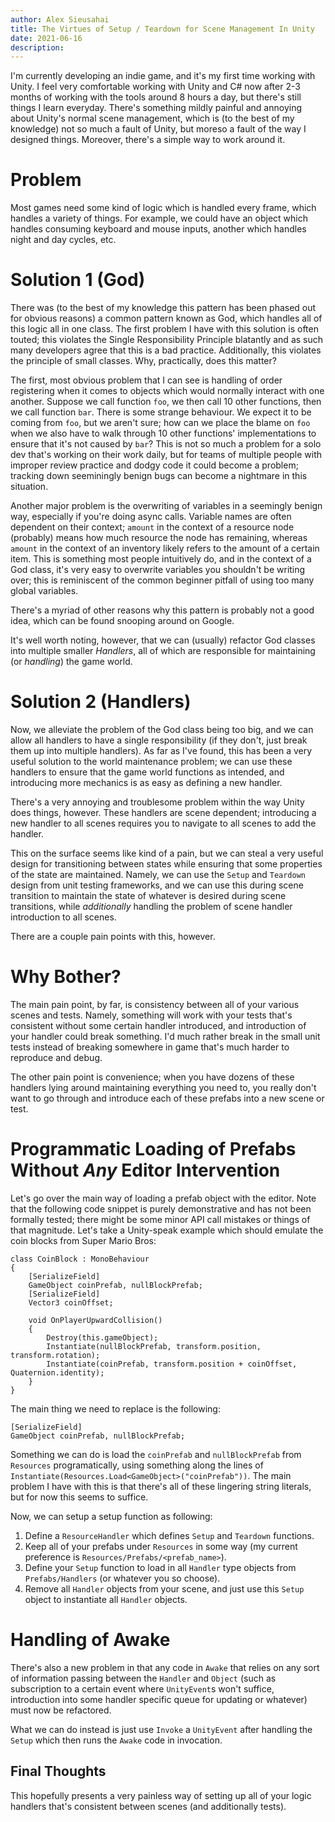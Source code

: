 ```yaml
---
author: Alex Sieusahai
title: The Virtues of Setup / Teardown for Scene Management In Unity
date: 2021-06-16
description: 
---
```


I'm currently developing an indie game, and it's my first time working with Unity.
I feel very comfortable working with Unity and C# now after 2-3 months of working with the tools around 8 hours a day, but there's still things I learn everyday.
There's something mildly painful and annoying about Unity's normal scene management, which is (to the best of my knowledge) not so much a fault of Unity, but moreso a fault of the way I designed things.
Moreover, there's a simple way to work around it.

# Problem
Most games need some kind of logic which is handled every frame, which handles a variety of things. For example, we could have an object which handles consuming keyboard and mouse inputs, another which handles night and day cycles, etc.

# Solution 1 (God)
There was (to the best of my knowledge this pattern has been phased out for obvious reasons) a common pattern known as God, which handles all of this logic all in one class.
The first problem I have with this solution is often touted; this violates the Single Responsibility Principle blatantly and as such many developers agree that this is a bad practice.
Additionally, this violates the principle of small classes.
Why, practically, does this matter?

The first, most obvious problem that I can see is handling of order registering when it comes to objects which would normally interact with one another.
Suppose we call function `foo`, we then call 10 other functions, then we call function `bar`. 
There is some strange behaviour.
We expect it to be coming from `foo`, but we aren't sure; how can we place the blame on `foo` when we also have to walk through 10 other functions' implementations to ensure that it's not caused by `bar`?
This is not so much a problem for a solo dev that's working on their work daily, but for teams of multiple people with improper review practice and dodgy code it could become a problem; tracking down seeminingly benign bugs can become a nightmare in this situation.

Another major problem is the overwriting of variables in a seemingly benign way, especially if you're doing async calls.
Variable names are often dependent on their context; `amount` in the context of a resource node (probably) means how much resource the node has remaining, whereas `amount` in the context of an inventory likely refers to the amount of a certain item.
This is something most people intuitively do, and in the context of a God class, it's very easy to overwrite variables you shouldn't be writing over; this is reminiscent of the common beginner pitfall of using too many global variables.

There's a myriad of other reasons why this pattern is probably not a good idea, which can be found snooping around on Google.

It's well worth noting, however, that we can (usually) refactor God classes into multiple smaller _Handlers_, all of which are responsible for maintaining (or _handling_) the game world.

# Solution 2 (Handlers)
Now, we alleviate the problem of the God class being too big, and we can allow all handlers to have a single responsibility (if they don't, just break them up into multiple handlers).
As far as I've found, this has been a very useful solution to the world maintenance problem; we can use these handlers to ensure that the game world functions as intended, and introducing more mechanics is as easy as defining a new handler.

There's a very annoying and troublesome problem within the way Unity does things, however.
These handlers are scene dependent; introducing a new handler to all scenes requires you to navigate to all scenes to add the handler.

This on the surface seems like kind of a pain, but we can steal a very useful design for transitioning between states while ensuring that some properties of the state are maintained.
Namely, we can use the `Setup` and `Teardown` design from unit testing frameworks, and we can use this during scene transition to maintain the state of whatever is desired during scene transitions, while _additionally_ handling the problem of scene handler introduction to all scenes.

There are a couple pain points with this, however.

# Why Bother?
The main pain point, by far, is consistency between all of your various scenes and tests. 
Namely, something will work with your tests that's consistent without some certain handler introduced, and introduction of your handler could break something.
I'd much rather break in the small unit tests instead of breaking somewhere in game that's much harder to reproduce and debug.

The other pain point is convenience; when you have dozens of these handlers lying around maintaining everything you need to, you really don't want to go through and introduce each of these prefabs into a new scene or test.

# Programmatic Loading of Prefabs Without _Any_ Editor Intervention
Let's go over the main way of loading a prefab object with the editor.
Note that the following code snippet is purely demonstrative and has not been formally tested; there might be some minor API call mistakes or things of that magnitude.
Let's take a Unity-speak example which should emulate the coin blocks from Super Mario Bros:

```
class CoinBlock : MonoBehaviour
{
    [SerializeField]
    GameObject coinPrefab, nullBlockPrefab;
    [SerializeField]
    Vector3 coinOffset;
    
    void OnPlayerUpwardCollision()
    {
        Destroy(this.gameObject);
        Instantiate(nullBlockPrefab, transform.position, transform.rotation);
        Instantiate(coinPrefab, transform.position + coinOffset, Quaternion.identity);
    }
}
```

The main thing we need to replace is the following:
```
[SerializeField]
GameObject coinPrefab, nullBlockPrefab;
```

Something we can do is load the `coinPrefab` and `nullBlockPrefab` from `Resources` programatically, using something along the lines of `Instantiate(Resources.Load<GameObject>("coinPrefab"))`.
The main problem I have with this is that there's all of these lingering string literals, but for now this seems to suffice.

Now, we can setup a setup function as following:
1. Define a `ResourceHandler` which defines `Setup` and `Teardown` functions.
2. Keep all of your prefabs under `Resources` in some way (my current preference is `Resources/Prefabs/<prefab_name>`).
3. Define your `Setup` function to load in all `Handler` type objects from `Prefabs/Handlers` (or whatever you so choose).
4. Remove all `Handler` objects from your scene, and just use this `Setup` object to instantiate all `Handler` objects.

# Handling of Awake

There's also a new problem in that any code in `Awake` that relies on any sort of information passing between the `Handler` and `Object` (such as subscription to a certain event where `UnityEvent`s won't suffice, introduction into some handler specific queue for updating or whatever) must now be refactored.

What we can do instead is just use `Invoke` a `UnityEvent` after handling the `Setup` which then runs the `Awake` code in invocation.

## Final Thoughts

This hopefully presents a very painless way of setting up all of your logic handlers that's consistent between scenes (and additionally tests). 
